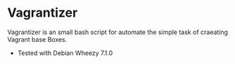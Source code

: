 Vagrantizer
===========

Vagrantizer is an small bash script for automate the simple task of craeating Vagrant base Boxes.

- Tested with Debian Wheezy 7.1.0
